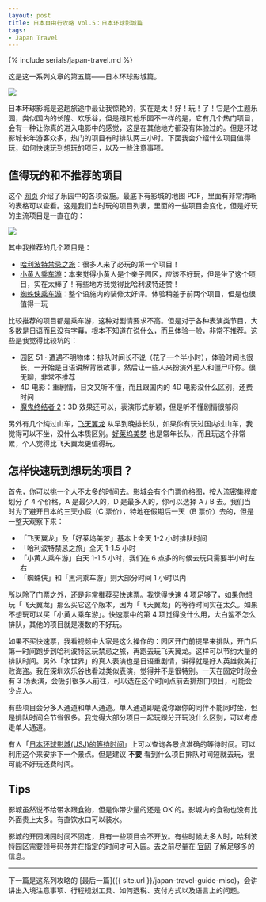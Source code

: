 ```yaml
---
layout: post
title: 日本自由行攻略 Vol.5：日本环球影城篇
tags: 
- Japan Travel
---
```


{% include serials/japan-travel.md %}

这是这一系列文章的第五篇——日本环球影城篇。

<!--more-->

<img src="{{ site.image_cdn }}/images/2019/09/usj-ball.jpg" />

日本环球影城是这趟旅途中最让我惊艳的，实在是太！好！玩！了！它是个主题乐园，类似国内的长隆、欢乐谷，但是跟其他乐园不一样的是，它有几个热门项目，会有一种让你真的进入电影中的感觉，这是在其他地方都没有体验过的。但是环球影城长年游客众多，热门的项目有时排队两三小时。下面我会介绍什么项目值得玩，如何快速玩到想玩的项目，以及一些注意事项。

## 值得玩的和不推荐的项目

这个 [网页][usj-attraction] 介绍了乐园中的各项设施。最底下有影城的地图 PDF，里面有非常清晰的表格可以查看。这是我们当时玩的项目列表，里面的一些项目会变化，但是好玩的主流项目是一直在的：

<img src="{{ site.image_cdn }}/images/2019/09/usj-attraction.jpg" />

其中我推荐的几个项目是：

* [哈利波特禁忌之旅][harry-potter]：很多人来了必玩的第一个项目！
* [小黄人乘车游][minion]：本来觉得小黄人是个亲子园区，应该不好玩，但是坐了这个项目，实在太棒了！有些地方我觉得比哈利波特还赞！
* [蜘蛛侠乘车游][spider-man]：整个设施内的装修太好评。体验稍差于前两个项目，但是也很值得一玩

比较推荐的项目都是乘车游，这种对剧情要求不高。但是对于各种表演类节目，大多数是日语而且没有字幕，根本不知道在说什么，而且体验一般，非常不推荐。这些是我觉得比较坑的：

* 园区 51 · 遭遇不明物体：排队时间长不说（花了一个半小时），体验时间也很长，一开始是日语讲解背景故事，然后让一些人来扮演外星人和僵尸吓你。很无聊，非常不推荐
* 4D 电影：重剧情，日文又听不懂，而且跟国内的 4D 电影没什么区别，还费时间
* [魔鬼终结者 2][terminator]：3D 效果还可以，表演形式新颖，但是听不懂剧情很郁闷

另外有几个纯过山车，[飞天翼龙][flying-dynasour] 从早到晚排长队，如果你有玩过国内过山车，我觉得可以不坐，没什么本质区别。[好莱坞美梦][hollywood] 也是常年长队，而且玩这个非常累，个人觉得比飞天翼龙更值得玩。

[usj-cn]: https://www.usj.co.jp/cn/
[usj-attraction]: https://www.usj.co.jp/cn/attraction/
[harry-potter]: https://www.usj.co.jp/cn/attraction/att_detail/harry-potter-and-the-forbidden-journey.html
[minion]: https://www.usj.co.jp/cn/attraction/despicable-me-minion-mayhem.html
[spider-man]: https://www.usj.co.jp/cn/attraction/spm.html
[terminator]: https://www.usj.co.jp/cn/attraction/t2_3d.html
[flying-dynasour]: https://www.usj.co.jp/cn/attraction/jurassic-park-the-flying-dinosaur.html
[hollywood]: https://www.usj.co.jp/cn/attraction/hdr.html

## 怎样快速玩到想玩的项目？

首先，你可以挑一个人不太多的时间去。影城会有个门票价格图，按人流密集程度划分了 4 个价格，A 是最少人的，D 是最多人的，你可以选择 A / B 去。我们当时为了避开日本的三天小假（C 票价），特地在假期后一天（B 票价）去的，但是一整天观察下来：

* 「飞天翼龙」及「好莱坞美梦」基本上全天 1-2 小时排队时间
* 「哈利波特禁忌之旅」全天 1-1.5 小时
* 「小黄人乘车游」白天 1-1.5 小时，我们在 6 点多的时候去玩只需要半小时左右
* 「蜘蛛侠」和「黑洞乘车游」则大部分时间 1 小时以内

所以除了门票之外，还是非常推荐买快速票。我觉得快速 4 项足够了，如果你想玩「飞天翼龙」那么买它这个版本，因为「飞天翼龙」的等待时间实在太久。如果不想玩可以买「小黄人乘车游」。快速票中的第 4 项觉得没什么用，大白鲨不怎么排队，其他的项目就是凑数的不好玩。

如果不买快速票，我看视频中大家是这么操作的：园区开门前提早来排队，开门后第一时间跑步到哈利波特区玩禁忌之旅，再跑去玩飞天翼龙。这样可以节约大量的排队时间。另外「水世界」的真人表演也是日语重剧情，讲得就是好人英雄救美打败海盗。我在深圳欢乐谷也看过类似表演，觉得并不是很特别。一天在固定时段会有 3 场表演，会吸引很多人前往，可以选在这个时间点前去排热门项目，可能会少点人。

有些项目会分多人通道和单人通道。单人通道即是说你跟你的同伴不能同时坐，但是排队时间会节省很多。我觉得大部分项目一起玩跟分开玩没什么区别，可以考虑走单人通道。

有人「[日本环球影城(USJ)的等待时间][usj-app]」上可以查询各景点准确的等待时间。可以利用这个来安排下一个景点。但是建议 **不要** 看到什么项目排队时间短就去玩，很可能不好玩还费时间。

[usj-app]: https://play.google.com/store/apps/details?id=kk.usj.waittime&hl=zh_CN

## Tips

影城虽然说不给带水跟食物，但是你带少量的还是 OK 的。影城内的食物也没有比外面贵上太多。有直饮水口可以装水。

影城的开园闭园时间不固定，且有一些项目会不开放。有些时候太多人时，哈利波特园区需要领号码券并在指定的时间才可入园。去之前尽量在 [官网][usj-cn] 了解足够多的信息。

---

下一篇是这系列攻略的 [最后一篇]({{ site.url }}/japan-travel-guide-misc)，会讲讲出入境注意事项、行程规划工具、如何退税、支付方式以及语言上的问题。
